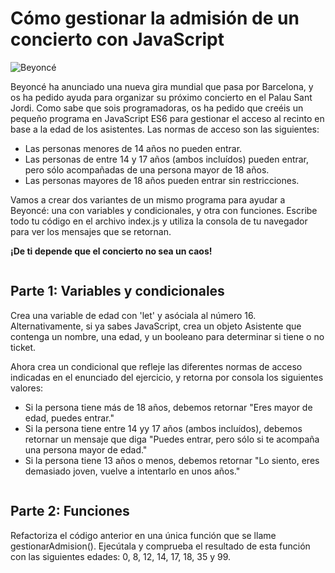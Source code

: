 # Cómo gestionar la admisión de un concierto con JavaScript

![Beyoncé](https://assets.rebelmouse.io/eyJhbGciOiJIUzI1NiIsInR5cCI6IkpXVCJ9.eyJpbWFnZSI6Imh0dHBzOi8vYXNzZXRzLnJibC5tcy8yOTU3NjM4NS9vcmlnaW4uanBnIiwiZXhwaXJlc19hdCI6MTY1MTM4NTU3NX0.y0IgUunhTL2kd3yc29VGbWolZVf6h7kfxNABIBew7sA/img.jpg?width=1200&quality=85&coordinates=0%2C64%2C0%2C181&height=800 "Beyoncé")

Beyoncé ha anunciado una nueva gira mundial que pasa por Barcelona, y os ha pedido ayuda para organizar su próximo concierto en el Palau Sant Jordi.
Como sabe que sois programadoras, os ha pedido que creéis un pequeño programa en JavaScript ES6 para gestionar el acceso al recinto en base a la edad de los asistentes.
Las normas de acceso son las siguientes: 
- Las personas menores de 14 años no pueden entrar.
- Las personas de entre 14 y 17 años (ambos incluídos) pueden entrar, pero sólo acompañadas de una persona mayor de 18 años.
- Las personas mayores de 18 años pueden entrar sin restricciones. 

Vamos a crear dos variantes de un mismo programa para ayudar a Beyoncé: una con variables y condicionales, y otra con funciones. Escribe todo tu código en el archivo index.js y utiliza la consola de tu navegador para ver los mensajes que se retornan. 

**¡De ti depende que el concierto no sea un caos!**
```
```

## Parte 1: Variables y condicionales
Crea una variable de edad con 'let' y asóciala al número 16. Alternativamente, si ya sabes JavaScript, crea un objeto Asistente que contenga un nombre, una edad, y un booleano para determinar si tiene o no ticket. 

Ahora crea un condicional que refleje las diferentes normas de acceso indicadas en el enunciado del ejercicio, y retorna por consola los siguientes valores: 
- Si la persona tiene más de 18 años, debemos retornar "Eres mayor de edad, puedes entrar."
- Si la persona tiene entre 14 yy 17 años (ambos incluídos), debemos retornar un mensaje que diga "Puedes entrar, pero sólo si te acompaña una persona mayor de edad."
- Si la persona tiene 13 años o menos, debemos retornar "Lo siento, eres demasiado joven, vuelve a intentarlo en unos años."

```
```

## Parte 2: Funciones
Refactoriza el código anterior en una única función que se llame gestionarAdmision(). Ejecútala y comprueba el resultado de esta función con las siguientes edades: 0, 8, 12, 14, 17, 18, 35 y 99.
